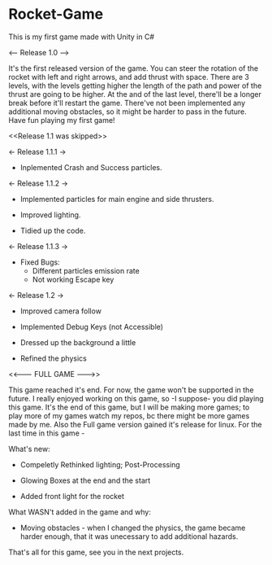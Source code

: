 # Rocket-Game
This is my first game made with Unity in C#




<-- Release 1.0 -->


It's the first released version of the game.
You can steer the rotation of the rocket with left and right arrows, and add thrust with space.
There are 3 levels, with the levels getting higher the length of the path and power of the thrust are going to be higher.
At the and of the last level, there'll be a longer break before it'll restart the game.
There've not been implemented any additional moving obstacles, so it might be harder to pass in the future.
Have fun playing my first game!


<<Release 1.1 was skipped>>


← Release 1.1.1 →


* Inplemented Crash and Success particles.
  


<- Release 1.1.2 ->


* Implemented particles for main engine and side thrusters.

* Improved lighting.

* Tidied up the code.



<- Release 1.1.3 ->

* Fixed Bugs:
   * Different particles emission rate
   * Not working Escape key



<- Release 1.2 ->

* Improved camera follow

* Implemented Debug Keys (not Accessible)

* Dressed up the background a little

* Refined the physics



<<--- FULL GAME --->>

This game reached it's end.
For now, the game won't be supported in the future.
I really enjoyed working on this game, so -I suppose- you did playing this game.
It's the end of this game, but I will be making more games; to play more of my games watch my repos, bc there might be more games made by me.
Also the Full game version gained it's release for linux.
For the last time in this game - 

What's new:

* Compeletly Rethinked lighting; Post-Processing

* Glowing Boxes at the end and the start

* Added front light for the rocket

What WASN't added in the game and why:

* Moving obstacles - when I changed the physics, the game became harder enough, that it was unecessary to add additional hazards.

That's all for this game, see you in the next projects.


